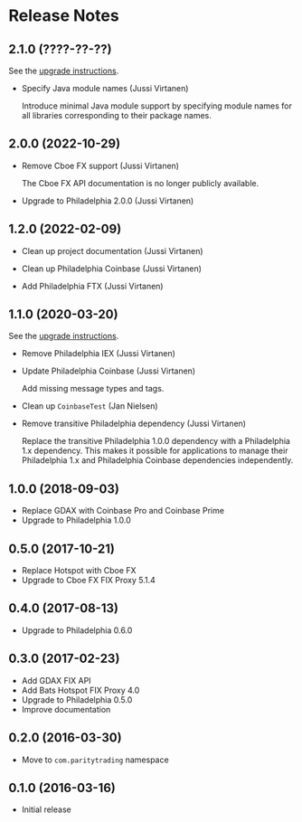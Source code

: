 # Release Notes

## 2.1.0 (????-??-??)

See the [upgrade instructions](UPGRADE-2.1.0.md).

- Specify Java module names (Jussi Virtanen)

  Introduce minimal Java module support by specifying module names for all
  libraries corresponding to their package names.

## 2.0.0 (2022-10-29)

- Remove Cboe FX support (Jussi Virtanen)

  The Cboe FX API documentation is no longer publicly available.

- Upgrade to Philadelphia 2.0.0 (Jussi Virtanen)

## 1.2.0 (2022-02-09)

- Clean up project documentation (Jussi Virtanen)

- Clean up Philadelphia Coinbase (Jussi Virtanen)

- Add Philadelphia FTX (Jussi Virtanen)

## 1.1.0 (2020-03-20)

See the [upgrade instructions](UPGRADE-1.1.0.md).

- Remove Philadelphia IEX (Jussi Virtanen)

- Update Philadelphia Coinbase (Jussi Virtanen)

  Add missing message types and tags.

- Clean up `CoinbaseTest` (Jan Nielsen)

- Remove transitive Philadelphia dependency (Jussi Virtanen)

  Replace the transitive Philadelphia 1.0.0 dependency with a Philadelphia
  1.x dependency. This makes it possible for applications to manage their
  Philadelphia 1.x and Philadelphia Coinbase dependencies independently.

## 1.0.0 (2018-09-03)

- Replace GDAX with Coinbase Pro and Coinbase Prime
- Upgrade to Philadelphia 1.0.0

## 0.5.0 (2017-10-21)

- Replace Hotspot with Cboe FX
- Upgrade to Cboe FX FIX Proxy 5.1.4

## 0.4.0 (2017-08-13)

- Upgrade to Philadelphia 0.6.0

## 0.3.0 (2017-02-23)

- Add GDAX FIX API
- Add Bats Hotspot FIX Proxy 4.0
- Upgrade to Philadelphia 0.5.0
- Improve documentation

## 0.2.0 (2016-03-30)

- Move to `com.paritytrading` namespace

## 0.1.0 (2016-03-16)

- Initial release
